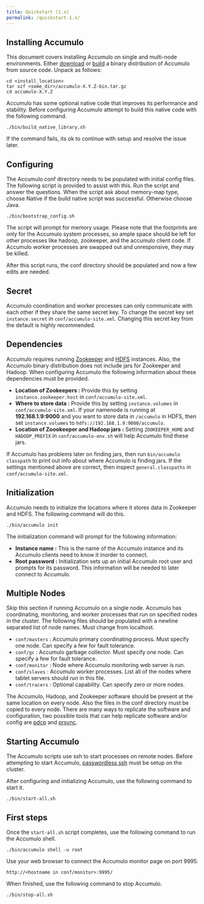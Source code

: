 ```yaml
---
title: Quickstart (1.x)
permalink: /quickstart-1.x/
---
```


## Installing Accumulo

This document covers installing Accumulo on single and multi-node environments. Either [download] or [build] a binary distribution of Accumulo from source code. Unpack as follows:

```
cd <install_location>
tar xzf <some_dir>/accumulo-X.Y.Z-bin.tar.gz
cd accumulo-X.Y.Z
```

Accumulo has some optional native code that improves its performance and stability. Before configuring Accumulo attempt to build this native code with the following command.

```
./bin/build_native_library.sh
```

If the command fails, its ok to continue with setup and resolve the issue later.

## Configuring

The Accumulo conf directory needs to be populated with initial config files. The following script is provided to assist with this. Run the script and answer the questions. When the script ask about memory-map type, choose Native if the build native script was successful. Otherwise choose Java.

```
./bin/bootstrap_config.sh
```

The script will prompt for memory usage. Please note that the footprints are only for the Accumulo system processes, so ample space should be left for other processes like hadoop, zookeeper, and the accumulo client code. If Accumulo worker processes are swapped out and unresponsive, they may be killed.

After this script runs, the conf directory should be populated and now a few edits are needed.

## Secret

Accumulo coordination and worker processes can only communicate with each other if they share the same secret key. To change the secret key set `instance.secret` in `conf/accumulo-site.xml`. Changing this secret key from the default is highly recommended.

## Dependencies

Accumulo requires running [Zookeeper][zookeeper] and [HDFS][hdfs] instances. Also, the Accumulo binary distribution does not include jars for Zookeeper and Hadoop. When configuring Accumulo the following information about these dependencies must be provided.

- **Location of Zookeepers :** Provide this by setting `instance.zookeeper.host` in `conf/accumulo-site.xml`.
- **Where to store data :** Provide this by setting `instance.volumes` in `conf/accumulo-site.xml`. If your namenode is running at __192.168.1.9:9000__ and you want to store data in `/accumulo` in HDFS, then set `instance.volumes` to `hdfs://192.168.1.9:9000/accumulo`.
- **Location of Zoookeeper and Hadoop jars :** Setting `ZOOKEEPER_HOME` and `HADOOP_PREFIX` in `conf/accumulo-env.sh` will help Accumulo find these jars.

If Accumulo has problems later on finding jars, then run `bin/accumulo classpath` to print out info about where Accumulo is finding jars. If the settings mentioned above are correct, then inspect `general.classpaths` in `conf/accumulo-site.xml`.

## Initialization

Accumulo needs to initialize the locations where it stores data in Zookeeper and HDFS. The following command will do this.

```./bin/accumulo init```

The initialization command will prompt for the following information:

- **Instance name :** This is the name of the Accumulo instance and its Accumulo clients need to know it inorder to connect.
- **Root password :** Initialization sets up an initial Accumulo root user and prompts for its password. This information will be needed to later connect to Accumulo.

## Multiple Nodes

Skip this section if running Accumulo on a single node. Accumulo has coordinating, monitoring, and worker processes that run on specified nodes in the cluster. The following files should be populated with a newline separated list of node names. Must change from localhost.

- `conf/masters` : Accumulo primary coordinating process. Must specify one node. Can specify a few for fault tolerance.
- `conf/gc` : Accumulo garbage collector. Must specify one node. Can specify a few for fault tolerance.
- `conf/monitor` : Node where Accumulo monitoring web server is run.
- `conf/slaves` : Accumulo worker processes. List all of the nodes where tablet servers should run in this file.
- `conf/tracers` : Optional capability. Can specify zero or more nodes.

The Accumulo, Hadoop, and Zookeeper software should be present at the same location on every node. Also the files in the conf directory must be copied to every node. There are many ways to replicate the software and configuration, two possible tools that can help replicate software and/or config are [pdcp] and [prsync].

## Starting Accumulo

The Accumulo scripts use ssh to start processes on remote nodes. Before attempting to start Accumulo, [passwordless ssh][ssh] must be setup on the cluster.

After configuring and initializing Accumulo, use the following command to start it.

```./bin/start-all.sh```

## First steps

Once the `start-all.sh` script completes, use the following command to run the Accumulo shell.

```./bin/accumulo shell -u root```

Use your web browser to connect the Accumulo monitor page on port 9995.

```http://<hostname in conf/monitor>:9995/```

When finished, use the following command to stop Accumulo.

```./bin/stop-all.sh```



[download]: http://accumulo.apache.org/
[build]: https://github.com/apache/accumulo/blob/1.8/README.md#building-
[zookeeper]: http://zookeeper.apache.org/
[hdfs]: https:/hadoop.apache.org/
[pdcp]: https://code.google.com/p/pdsh/
[prsync]: https://code.google.com/p/parallel-ssh/
[ssh]: https://www.tecmint.com/ssh-passwordless-login-using-ssh-keygen-in-5-easy-steps/

